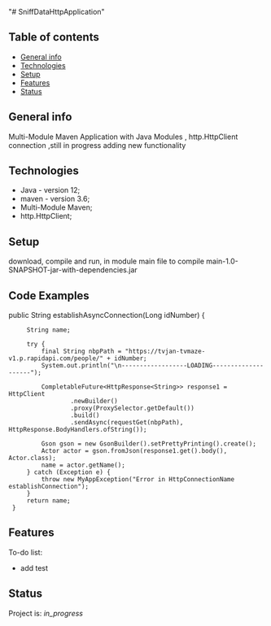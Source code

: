 "# SniffDataHttpApplication" 
## Table of contents
* [General info](#general-info)
* [Technologies](#technologies)
* [Setup](#setup)
* [Features](#features)
* [Status](#status)

## General info
Multi-Module Maven Application with Java Modules , http.HttpClient connection ,still in progress adding new functionality

## Technologies
* Java - version 12;
* maven - version 3.6;
* Multi-Module Maven;
* http.HttpClient;


## Setup
download, compile and run, in module main file to compile main-1.0-SNAPSHOT-jar-with-dependencies.jar

## Code Examples

  public String establishAsyncConnection(Long idNumber) 
  {
  
         String name;
         
         try {
             final String nbpPath = "https://tvjan-tvmaze-v1.p.rapidapi.com/people/" + idNumber;
             System.out.println("\n------------------LOADING--------------------");
             
             CompletableFuture<HttpResponse<String>> response1 = HttpClient
                     .newBuilder()
                     .proxy(ProxySelector.getDefault())
                     .build()
                     .sendAsync(requestGet(nbpPath), HttpResponse.BodyHandlers.ofString());
                     
             Gson gson = new GsonBuilder().setPrettyPrinting().create();
             Actor actor = gson.fromJson(response1.get().body(), Actor.class);
             name = actor.getName();
         } catch (Exception e) {
             throw new MyAppException("Error in HttpConnectionName establishConnection");
         }
         return name;
     }

## Features

To-do list:
-  add test



## Status
Project is: _in_progress_